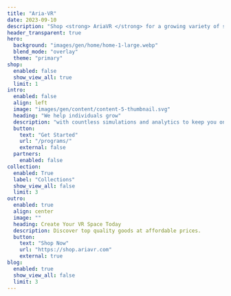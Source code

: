 ```yaml
---
title: "Aria·VR"
date: 2023-09-10
description: "Shop <strong> AriaVR </strong> for a growing variety of styles and items designed for home and business VR spaces. Find inspiration for creating the best VR space in your home or business. Discover great value with premium, yet affordable items."
header_transparent: true
hero:
  background: "images/gen/home/home-1-large.webp"
  blend_mode: "overlay"
  theme: "primary"
shop:
  enabled: false
  show_view_all: true
  limit: 1
intro:
  enabled: false
  align: left
  image: "images/gen/content/content-5-thumbnail.svg"
  heading: "We help individuals grow"
  description: "with countless simulations and analytics to keep you on track."
  button:
    text: "Get Started"
    url: "/programs/"
    external: false
  partners:
    enabled: false
collection:
  enabled: True
  label: "Collections"
  show_view_all: false
  limit: 3
outro:
  enabled: true
  align: center
  image: ""
  heading: Create Your VR Space Today
  description: Discover top quality goods at affordable prices.
  button:
    text: "Shop Now"
    url: "https://shop.ariavr.com"
    external: true
blog:
  enabled: true
  show_view_all: false
  limit: 3
---
```

